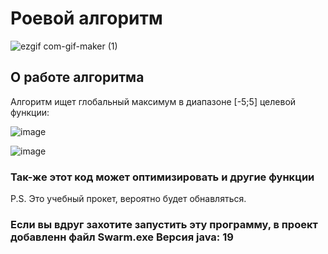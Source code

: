 #  Роевой алгоритм




![ezgif com-gif-maker (1)](https://user-images.githubusercontent.com/91944488/201548079-9056d53e-6629-4bc5-bd1f-80ec1188db4a.gif)







##  О работе алгоритма
Алгоритм ищет глобальный максимум в диапазоне [-5;5] целевой функции:



![image](https://user-images.githubusercontent.com/91944488/201547934-b7cf9af4-83ec-43bd-abd1-31b50a3f617c.png)



![image](https://user-images.githubusercontent.com/91944488/201547951-36c9607e-fe3a-49ca-99c1-0ddcc201e510.png)



###  Так-же этот код может оптимизировать и другие функции
P.S. Это учебный прокет, вероятно будет обнавляться.

### Если вы вдруг захотите запустить эту программу, в проект добавленн файл Swarm.exe Версия java: 19
